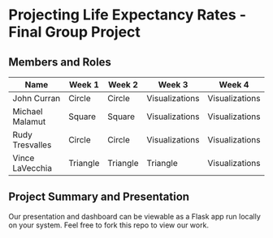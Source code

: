 # Projecting Life Expectancy Rates - Final Group Project
## Members and Roles
| Name | Week 1 | Week 2 | Week 3 | Week 4 |
| --- |  --- | --- | --- | --- |
| John Curran | Circle | Circle | Visualizations | Visualizations |
| Michael Malamut | Square | Square | Visualizations | Visualizations |
| Rudy Tresvalles | Circle | Circle | Visualizations | Visualizations |
| Vince LaVecchia | Triangle | Triangle | Triangle | Visualizations |

## Project Summary and Presentation
Our presentation and dashboard can be viewable as a Flask app run locally on your system. Feel free to fork this repo to view our work.